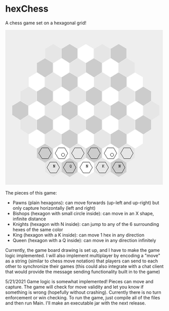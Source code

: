 # hexChess
A chess game set on a hexagonal grid!

![Game board with one side's pieces set up](board.png?raw=true "Title")

The pieces of this game: 
  - Pawns (plain hexagons): can move forwards (up-left and up-right) but only capture horizontally (left and right)
  - Bishops (hexagon with small circle inside): can move in an X shape, infinite distance
  - Knights (hexagon with N inside): can jump to any of the 6 surrounding hexes of the same color
  - King (hexagon with a K inside): can move 1 hex in any direction
  - Queen (hexagon with a Q inside): can move in any direction infinitely
  
Currently, the game board drawing is set up, and I have to make the game logic implemented. I will also implement multiplayer by encoding a "move" as a string (similar to chess move notation) that players can send to each other to synchronize their games (this could also integrate with a chat client that would provide the message sending functionality built in to the game)

5/21/2021
  Game logic is somewhat implemented! Pieces can move and capture. The game will check for move validity and let you know if something is wrong (hopefully without crashing). Currently there is no turn enforcement or win checking. To run the game, just compile all of the files and then run Main. I'll make an executable jar with the next release.
